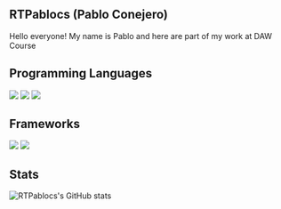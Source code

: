 ## RTPablocs (Pablo Conejero)
Hello everyone! My name is Pablo and here are part of my work at DAW Course

## Programming Languages
<img src="https://img.shields.io/badge/python%20-%2314354C.svg?&style=for-the-badge&logo=python&logoColor=white"/> <img src="https://img.shields.io/badge/java-%23ED8B00.svg?&style=for-the-badge&logo=java&logoColor=white"/> <img src="https://img.shields.io/badge/javascript%20-%23323330.svg?&style=for-the-badge&logo=javascript&logoColor=%23F7DF1E"/>


## Frameworks
<img src="https://img.shields.io/badge/spring%20-%236DB33F.svg?&style=for-the-badge&logo=spring&logoColor=white"/> <img src="https://img.shields.io/badge/angular%20-%23DD0031.svg?&style=for-the-badge&logo=angular&logoColor=white"/>

## Stats
![RTPablocs's GitHub stats](https://github-readme-stats.vercel.app/api?username=RTPablocs)
